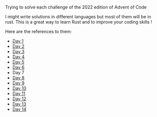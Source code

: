 Trying to solve each challenge of the 2022 edition of Advent of Code

I might write solutions in different languages but most of them will be in rust.
This is a great way to learn Rust and to improve your coding skills !

Here are the references to them:

- [Day 1](./day1/src/day1.rs)
- [Day 2](./day2/src/main.rs)
- [Day 3](./day3/day3.py)
- [Day 4](./day4/src/main.rs)
- [Day 5](./day5/day5.py)
- [Day 6](./day6/src/App.java)
- Day 7
- [Day 8](./day8/src/main.rs)
- [Day 9](./day9/src/main.rs)
- [Day 10](./day10/src/main.rs)
- [Day 11](./day11/day11.py)
- [Day 12](./day12/src/main.rs)
- [Day 13](./day13/main.go)
- [Day 14](./day14/main.go)
